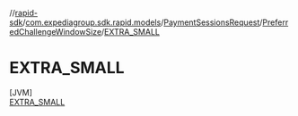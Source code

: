 //[rapid-sdk](../../../../../index.md)/[com.expediagroup.sdk.rapid.models](../../../index.md)/[PaymentSessionsRequest](../../index.md)/[PreferredChallengeWindowSize](../index.md)/[EXTRA_SMALL](index.md)

# EXTRA_SMALL

[JVM]\
[EXTRA_SMALL](index.md)
